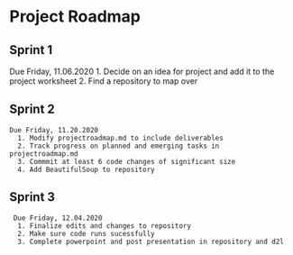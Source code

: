 # Project Roadmap

## Sprint 1
   Due Friday, 11.06.2020
    1. Decide on an idea for project and add it to the project worksheet
    2. Find a repository to map over

## Sprint 2
    Due Friday, 11.20.2020
      1. Modify projectroadmap.md to include deliverables
      2. Track progress on planned and emerging tasks in  projectroadmap.md 
      3. Commmit at least 6 code changes of significant size 
      4. Add BeautifulSoup to repository 
      

 ## Sprint 3 
     Due Friday, 12.04.2020
      1. Finalize edits and changes to repository 
      2. Make sure code runs sucessfully
      3. Complete powerpoint and post presentation in repository and d2l
